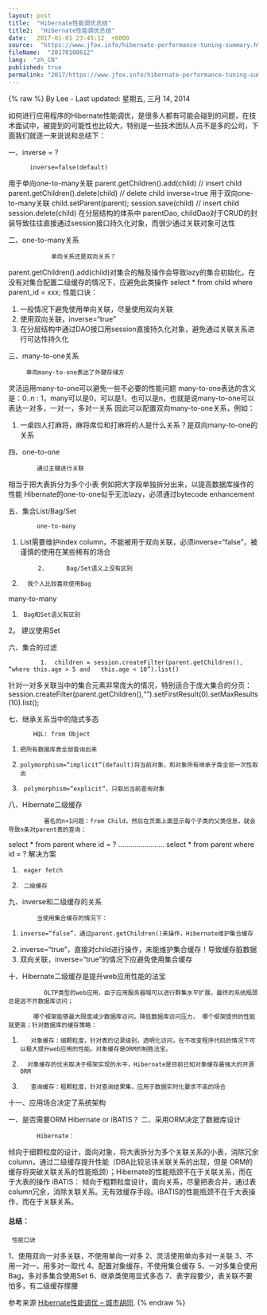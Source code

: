 ```yaml
---
layout: post
title:  "Hibernate性能调优总结"
title2:  "Hibernate性能调优总结"
date:   2017-01-01 23:45:12  +0800
source:  "https://www.jfox.info/hibernate-performance-tuning-summary.html"
fileName:  "20170100612"
lang:  "zh_CN"
published: true
permalink: "2017/https://www.jfox.info/hibernate-performance-tuning-summary.html"
---
```

{% raw %}
By Lee - Last updated: 星期五, 三月 14, 2014

如何进行应用程序的Hibernate性能调优，是很多人都有可能会碰到的问题，在技术面试中，被提到的可能性也比较大，特别是一些技术团队人员不是多的公司，下面我们就逐一来说说和总结下：

一、inverse = ?

          inverse=false(default)
用于单向one-to-many关联
parent.getChildren().add(child) // insert child
parent.getChildren().delete(child) // delete child
inverse=true
用于双向one-to-many关联
child.setParent(parent); session.save(child) // insert child
session.delete(child)
在分层结构的体系中
parentDao, childDao对于CRUD的封装导致往往直接通过session接口持久化对象，而很少通过关联对象可达性 

二、one-to-many关系

                单向关系还是双向关系？
parent.getChildren().add(child)对集合的触及操作会导致lazy的集合初始化，在没有对集合配置二级缓存的情况下，应避免此类操作
select * from child where parent_id = xxx;
性能口诀：
1.  一般情况下避免使用单向关联，尽量使用双向关联
2.  使用双向关联，inverse=“true”
3.  在分层结构中通过DAO接口用session直接持久化对象，避免通过关联关系进行可达性持久化

三、many-to-one关系

         单向many-to-one表达了外键存储方
灵活运用many-to-one可以避免一些不必要的性能问题
many-to-one表达的含义是：0..n : 1，many可以是0，可以是1，也可以是n，也就是说many-to-one可以表达一对多，一对一，多对一关系
因此可以配置双向many-to-one关系，例如：
1.   一桌四人打麻将，麻将席位和打麻将的人是什么关系？是双向many-to-one的关系

四、one-to-one

            通过主键进行关联
相当于把大表拆分为多个小表
例如把大字段单独拆分出来，以提高数据库操作的性能
Hibernate的one-to-one似乎无法lazy，必须通过bytecode enhancement

五、集合List/Bag/Set 

            one-to-many
1.    List需要维护index column，不能被用于双向关联，必须inverse=“false”，被谨慎的使用在某些稀有的场合

               2.      Bag/Set语义上没有区别
3.       我个人比较喜欢使用Bag
many-to-many
1.      Bag和Set语义有区别
2。   建议使用Set

六、集合的过滤

             1.  children = session.createFilter(parent.getChildren(), “where this.age > 5 and   this.age < 10”).list()
针对一对多关联当中的集合元素非常庞大的情况，特别适合于庞大集合的分页：
session.createFilter(parent.getChildren(),“”).setFirstResult(0).setMaxResults(10).list();

七、继承关系当中的隐式多态

           HQL: from Object
1.     把所有数据库表全部查询出来
2.     polymorphism=“implicit”(default)将当前对象，和对象所有继承子类全部一次性取出
3.      polymorphism=“explicit”，只取出当前查询对象

八、Hibernate二级缓存

              著名的n+1问题：from Child，然后在页面上面显示每个子类的父类信息，就会导致n条对parent表的查询：
select * from parent where id = ?
…………………..
select * from parent where id = ?
解决方案
1.      eager fetch
2.      二级缓存

九、inverse和二级缓存的关系

            当使用集合缓存的情况下：
1.     inverse=“false”，通过parent.getChildren()来操作，Hibernate维护集合缓存
2.    inverse=“true”，直接对child进行操作，未能维护集合缓存！导致缓存脏数据
3.    双向关联，inverse=“true”的情况下应避免使用集合缓存

十、Hibernate二级缓存是提升web应用性能的法宝

              OLTP类型的web应用，由于应用服务器端可以进行群集水平扩展，最终的系统瓶颈总是逃不开数据库访问；

           哪个框架能够最大限度减少数据库访问，降低数据库访问压力， 哪个框架提供的性能就更高；针对数据库的缓存策略：
1.        对象缓存：细颗粒度，针对表的记录级别，透明化访问，在不改变程序代码的情况下可以极大提升web应用的性能。对象缓存是ORM的制胜法宝。
2.       对象缓存的优劣取决于框架实现的水平，Hibernate是目前已知对象缓存最强大的开源ORM
3.        查询缓存：粗颗粒度，针对查询结果集，应用于数据实时化要求不高的场合

十一、应用场合决定了系统架构

一、是否需要ORM
Hibernate or iBATIS？
二、采用ORM决定了数据库设计

            Hibernate：
倾向于细颗粒度的设计，面向对象，将大表拆分为多个关联关系的小表，消除冗余column，通过二级缓存提升性能（DBA比较忌讳关联关系的出现，但是 ORM的缓存将突破关联关系的性能瓶颈）；Hibernate的性能瓶颈不在于关联关系，而在于大表的操作
iBATIS：
倾向于粗颗粒度设计，面向关系，尽量把表合并，通过表column冗余，消除关联关系。无有效缓存手段。iBATIS的性能瓶颈不在于大表操作，而在于关联关系。

#### 总结：

     性能口诀
1、使用双向一对多关联，不使用单向一对多
2、灵活使用单向多对一关联
3、不用一对一，用多对一取代
4、配置对象缓存，不使用集合缓存
5、一对多集合使用Bag，多对多集合使用Set
6、继承类使用显式多态
7、表字段要少，表关联不要怕多，有二级缓存撑腰

参考来源 [Hibernate性能调优 – 城市胡同](https://www.jfox.info/go.php?url=http://www.jfox.info/url.php?url=http%3A%2F%2Fwww.wujianrong.com%2Farchives%2F2007%2F08%2Fhibernate-12.html).
{% endraw %}
